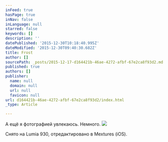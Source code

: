 ```yaml
---
inFeed: true
hasPage: true
inNav: false
inLanguage: null
starred: false
keywords: []
description: ''
datePublished: '2015-12-30T10:18:40.995Z'
dateModified: '2015-12-30T09:40:30.682Z'
title: Frost
author: []
sourcePath: _posts/2015-12-17-d164421b-46ae-4272-afbf-67e2ca8f93d2.md
published: true
authors: []
publisher:
  name: null
  domain: null
  url: null
  favicon: null
url: d164421b-46ae-4272-afbf-67e2ca8f93d2/index.html
_type: Article

---
```

А ещё я фотографией увлекаюсь. Немного.
![](https://s3-us-west-2.amazonaws.com/the-grid-img/p/43b0db0e8dc00e69929654b7d614bd8e0ab9804c.jpg)

Снято на Lumia 930, отредактировано в Mextures (iOS).
